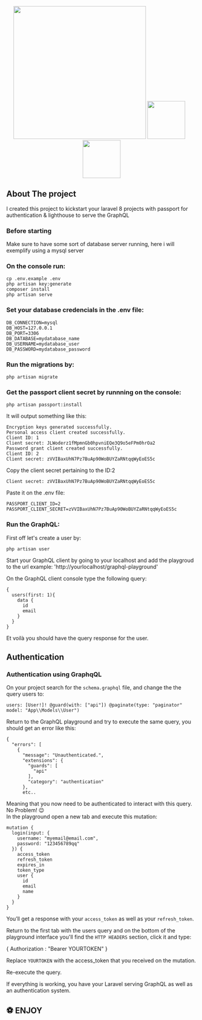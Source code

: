 <p align="center">
    <a href="https://laravel.com" target="_blank"><img src="https://raw.githubusercontent.com/laravel/art/master/logo-lockup/5%20SVG/2%20CMYK/1%20Full%20Color/laravel-logolockup-cmyk-red.svg" width="350"></a>
     <a href="https://lighthouse-php.com/" target="_blank"><img src="https://lighthouse-php.com/logo.svg" width="100"></a>&nbsp&nbsp&nbsp
<a href="https://lighthouse-php-auth.com/" target="_blank"><img src="https://lighthouse-php-auth.com/assets/img/safe.svg" width="100"></a>
   

</p>




## About The project

I created this project to kickstart your laravel 8 projects with passport for authentication & lighthouse to serve the GraphQL 

### Before starting
Make sure to have some sort of database server running, here i will exemplify using a mysql server


### On the console run:

```
cp .env.example .env
php artisan key:generate
composer install
php artisan serve

```

### Set your database credencials in the .env file:

```
DB_CONNECTION=mysql
DB_HOST=127.0.0.1
DB_PORT=3306
DB_DATABASE=mydatabase_name
DB_USERNAME=mydatabase_user
DB_PASSWORD=mydatabase_password

```

### Run the migrations by:
```  
php artisan migrate
```
### Get the passport client secret by runnning on the console:

``` 
php artisan passport:install
```
It will output something like this:

``` 
Encryption keys generated successfully.
Personal access client created successfully.
Client ID: 1
Client secret: JLWoderz1fMpmnGb0hpvniEQe3Q9o5eFPm0hrOa2
Password grant client created successfully.
Client ID: 2
Client secret: zVVIBaxUhN7Pz7BuAp90WoBUYZaRNtqqWyEoES5c
```
Copy the client secret pertaining to the ID:2 
``` 
Client secret: zVVIBaxUhN7Pz7BuAp90WoBUYZaRNtqqWyEoES5c
```
Paste it on the .env file:

``` 
PASSPORT_CLIENT_ID=2
PASSPORT_CLIENT_SECRET=zVVIBaxUhN7Pz7BuAp90WoBUYZaRNtqqWyEoES5c
```

### Run the GraphQL:

First off let's create a user by:

```
php artisan user
```
Start your GraphQL client by going to your localhost and add the playgroud to the url example: 'http://yourlocalhost/graphql-playground'

On the GraphQL client console type the following query:
```
{
  users(first: 1){
    data {
      id
      email
    }
  }
}

```
Et voilà you should have the query response for the user. 

## Authentication 
### Authentication using GraphqQL

On your project search for the `schema.graphql` file, and change the the query users to:
``` 
users: [User!]! @guard(with: ["api"]) @paginate(type: "paginator" model: "App\\Models\\User")
```

Return to the GraphQL playground and try to execute the same query, you should get an error like this:

``` 
{
  "errors": [
    {
      "message": "Unauthenticated.",
      "extensions": {
        "guards": [
          "api"
        ],
        "category": "authentication"
      },
      etc..
``` 

Meaning that you now need to be authenticated to interact with this query. No Problem! 😉 
<br>
In the playground open a new tab and execute this mutation:
``` 
mutation {
  login(input: {
    username: "myemail@email.com",
    password: "123456789qq"
  }) {
    access_token
    refresh_token
    expires_in
    token_type
    user {
      id
      email
      name
    }
  }
}
``` 
You’ll get a response with your `access_token` as well as your `refresh_token`.
<br>

Return to the first tab with the users query and on the bottom of the playground interface you'll find the `HTTP HEADERS` section, click it and type:

{
    Authorization : "Bearer YOURTOKEN"
}

Replace `YOURTOKEN` with the access_token that you received on the mutation.

Re-execute the query.

If everything is working, you have your Laravel serving GraphQL as well as an authentication system.

## ⚽️ ENJOY 












